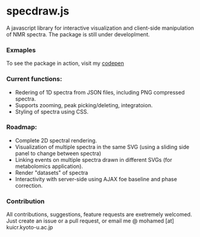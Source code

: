 # specdraw.js
A javascript library for interactive visualization and client-side manipulation of NMR spectra. The package is still under developlment.

### Exmaples
To see the package in action, visit my [codepen](http://codepen.io/collection/ngYkmJ)
### Current functions:
* Redering of 1D spectra from JSON files, including PNG compressed spectra.
* Supports zooming, peak picking/deleting, integratoion.
* Styling of spectra using CSS.

### Roadmap:
* Complete 2D spectral rendering.
* Visualization of multiple spectra in the same SVG (using a sliding side panel to change between spectra)
* Linking events on multiple spectra drawn in different SVGs (for metabolomics application).
* Render "datasets" of spectra
* Interactivity with server-side using AJAX foe baseline and phase correction.

### Contribution
All contributions, suggestions, feature requests are exetremely welcomed. Just create an issue or a pull request, or email me @ mohamed [at] kuicr.kyoto-u.ac.jp 
